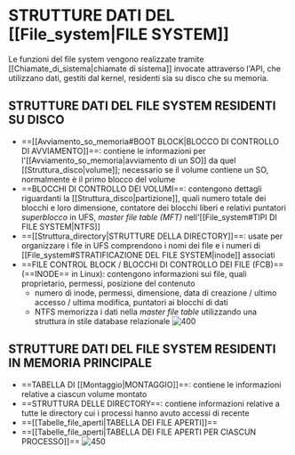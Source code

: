 # STRUTTURE DATI DEL [[File_system|FILE SYSTEM]]
Le funzioni del file system vengono realizzate tramite [[Chiamate_di_sistema|chiamate di sistema]] invocate attraverso l'API, che utilizzano dati, gestiti dal kernel, residenti sia su disco che su memoria.

## STRUTTURE DATI DEL FILE SYSTEM RESIDENTI SU DISCO
- ==[[Avviamento_so_memoria#BOOT BLOCK|BLOCCO DI CONTROLLO DI AVVIAMENTO]]==: contiene le informazioni per l'[[Avviamento_so_memoria|avviamento di un SO]] da quel [[Struttura_disco|volume]]; necessario se il volume contiene un SO, normalmente è il primo blocco del volume
- ==BLOCCHI DI CONTROLLO DEI VOLUMI==: contengono dettagli riguardanti la [[Struttura_disco|partizione]], quali numero totale dei blocchi e loro dimensione, contatore dei blocchi liberi e relativi puntatori
	_superblocco_ in UFS, _master file table (MFT)_ nell'[[File_system#TIPI DI FILE SYSTEM|NTFS]]
- ==[[Struttura_directory|STRUTTURE DELLA DIRECTORY]]==: usate per organizzare i file
	in UFS comprendono i nomi dei file e i numeri di [[File_system#STRATIFICAZIONE DEL FILE SYSTEM|inode]] associati
- ==FILE CONTROL BLOCK / BLOCCHI DI CONTROLLO DEI FILE (FCB)== (==INODE== in Linux): contengono informazioni sui file, quali proprietario, permessi, posizione del contenuto
	- numero di inode, permessi, dimensione, data di creazione / ultimo accesso / ultima modifica, puntatori ai blocchi di dati
	- NTFS memorizza i dati nella _master file table_ utilizzando una struttura in stile database relazionale
![400](fcb.png)

## STRUTTURE DATI DEL FILE SYSTEM RESIDENTI IN MEMORIA PRINCIPALE
- ==TABELLA DI [[Montaggio|MONTAGGIO]]==: contiene le informazioni relative a ciascun volume montato 
- ==STRUTTURA DELLE DIRECTORY==: contiene informazioni relative a tutte le directory cui i processi hanno avuto accessi di recente
- ==[[Tabelle_file_aperti|TABELLA DEI FILE APERTI]]==
- ==[[Tabelle_file_aperti|TABELLA DEI FILE APERTI PER CIASCUN PROCESSO]]==
![450](tabella_file.png)